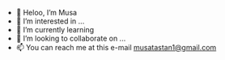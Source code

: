 - 👋 Heloo, I’m Musa
- 👀 I’m interested in ...
- 🌱 I’m currently learning 
- 💞️ I’m looking to collaborate on ...
- 📫 You can reach me at this e-mail musatastan1@gmail.com

<!---
musa-gh/musa-gh is a ✨ special ✨ repository because its `README.md` (this file) appears on your GitHub profile.
You can click the Preview link to take a look at your changes.
--->
